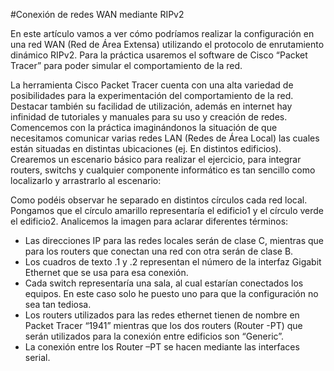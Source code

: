 #Conexión de redes WAN mediante RIPv2

En este artículo vamos a ver cómo podríamos realizar la configuración en una red WAN (Red de Área Extensa) utilizando el protocolo de enrutamiento dinámico RIPv2. Para la práctica usaremos el software de Cisco “Packet Tracer” para poder simular el comportamiento de la red. 

La herramienta Cisco Packet Tracer cuenta con una alta variedad de posibilidades para la experimentación del comportamiento de la red. Destacar también su facilidad de utilización, además en internet hay infinidad de tutoriales y manuales para su uso y creación de redes.
Comencemos con la práctica imaginándonos la situación de que necesitamos comunicar varias redes LAN (Redes de Área Local) las cuales están situadas en distintas ubicaciones (ej. En distintos edificios). Crearemos un escenario básico para realizar el ejercicio, para integrar routers, switchs y cualquier componente informático es tan sencillo como localizarlo y arrastrarlo al escenario:

Como podéis observar he separado en distintos círculos cada red local. Pongamos que el círculo amarillo representaría el edificio1 y el círculo verde el edificio2. Analicemos la imagen para aclarar diferentes términos:
  -	Las direcciones IP para las redes locales serán de clase C, mientras que para los routers que conectan una red con otra serán de clase      B.
  -	Los cuadros de texto .1 y .2 representan el número de la interfaz Gigabit Ethernet que se usa para esa conexión.
  -	Cada switch representaría una sala, al cual estarían conectados los equipos. En este caso solo he puesto uno para que la configuración     no sea tan tediosa.
  -	Los routers utilizados para las redes ethernet tienen de nombre en Packet Tracer “1941” mientras que los dos routers (Router -PT) que     serán utilizados para la conexión entre edificios son “Generic”.
  -	La conexión entre los Router –PT se hacen mediante las interfaces serial.
